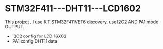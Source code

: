# STM32F411---DHT11---LCD1602
This project , I use KIT STM32F411VET6 discovery, use I2C2 AND PA1 mode OUTPUT.
- I2C2 config for LCD 16X02
- PA1 config DHT11 data
  

